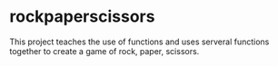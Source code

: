 # rockpaperscissors

This project teaches the use of functions and uses serveral functions together to create a game of rock, paper, scissors.